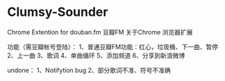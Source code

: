 Clumsy-Sounder
===============

Chrome Extention for douban.fm
豆瓣FM 关于Chrome 浏览器扩展


功能（需豆瓣帐号登陆）：
  1、普通豆瓣FM功能：红心，垃圾桶、下一曲、暂停
  2、上一曲
  3、歌词
  4、单曲循环
  5、添加频道
  6、分享到新浪微博
  
undone：
  1、Notifytion bug
  2、部分歌词不准、符号不准确
  
